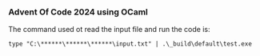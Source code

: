 ### Advent Of Code 2024 using OCaml


The command used ot read the input file and run the code is:
```
type "C:\******\******\******\input.txt" | .\_build\default\test.exe
```